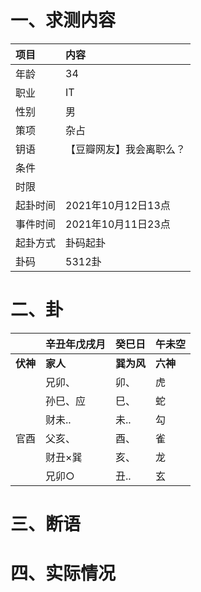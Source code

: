 # 一、求测内容
|项目|内容|
|:-|:-|
|年龄|34|
|职业|IT|
|性别|男|
|策项|杂占|
|钥语|【豆瓣网友】我会离职么？|
|条件||
|时限||
|起卦时间|2021年10月12日13点|
|事件时间|2021年10月11日23点|
|起卦方式|卦码起卦|
|卦码|5312卦|

# 二、卦
||辛丑年戊戌月|癸巳日|午未空|
|:-|:-|:-|:-|
|**伏神**|**家人**|**巽为风**|**六神**|
||兄卯、|卯、|虎|
||孙巳、应|巳、|蛇|
||财未..|未..|勾|
|官酉|父亥、|酉、|雀|
||财丑×巽|亥、|龙|
||兄卯○|丑..|玄|


# 三、断语

# 四、实际情况